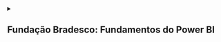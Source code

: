 <details>

  <summary>
    <h2>Fundação Bradesco: Fundamentos do Power BI</h2>

  </summary>

  <details>
    <summary>
      <h3>Introdução à Análise de Dados</h3>
    </summary>
    
```mermaid
mindmap
  **Estrutura**
    (Dados e Informações)
    (Visão Geral da Análise de Dados)
    (Principais Categorias da Análise de Dados)
    (Diferentes Funções Exercidas no Trabalho com Dados)
    (Tarefas de um Analista de Dados)
    (Usar o Power BI)
    (Blocos de Construção do Power BI)
    (Tour e uso do Serviço do Power BI)
```
  ### Dados e Informações

  <p></p>
    
  
  </details>

  
</details>
